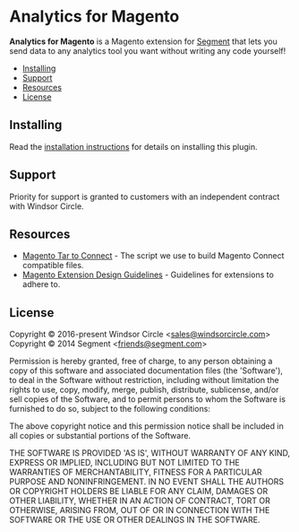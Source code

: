 
# Analytics for Magento

**Analytics for Magento** is a Magento extension for [Segment](https://segment.com) that lets you send data to any analytics tool you want without writing any code yourself!

- [Installing](#installing)
- [Support](#support)
- [Resources](#resources)
- [License](#license)


## Installing

Read the [installation instructions](./Install.md) for details on installing this plugin.


## Support

Priority for support is granted to customers with an independent contract with Windsor Circle.


## Resources

- [Magento Tar to Connect](http://alanstorm.com/magento_connect_from_tar) - The script we use to build Magento Connect compatible files.
- [Magento Extension Design Guidelines](http://info.magento.com/rs/magentocommerce/images/0448_Connect_DevStyleguide_v6.pdf?mkt_tok=3RkMMJWWfF9wsRokvK7BZKXonjHpfsX94%2B0oWKSg38431UFwdcjKPmjr1YEGTcZ0dvycMRAVFZl5nQFZHeWbaI9D9fhQDlOxXQ%3D%3D) - Guidelines for extensions to adhere to. 


## License

Copyright &copy; 2016-present Windsor Circle &lt;sales@windsorcircle.com&gt;  
Copyright &copy; 2014 Segment &lt;friends@segment.com&gt;

Permission is hereby granted, free of charge, to any person obtaining a copy of this software and associated documentation files (the 'Software'), to deal in the Software without restriction, including without limitation the rights to use, copy, modify, merge, publish, distribute, sublicense, and/or sell copies of the Software, and to permit persons to whom the Software is furnished to do so, subject to the following conditions:

The above copyright notice and this permission notice shall be included in all copies or substantial portions of the Software.

THE SOFTWARE IS PROVIDED 'AS IS', WITHOUT WARRANTY OF ANY KIND, EXPRESS OR IMPLIED, INCLUDING BUT NOT LIMITED TO THE WARRANTIES OF MERCHANTABILITY, FITNESS FOR A PARTICULAR PURPOSE AND NONINFRINGEMENT. IN NO EVENT SHALL THE AUTHORS OR COPYRIGHT HOLDERS BE LIABLE FOR ANY CLAIM, DAMAGES OR OTHER LIABILITY, WHETHER IN AN ACTION OF CONTRACT, TORT OR OTHERWISE, ARISING FROM, OUT OF OR IN CONNECTION WITH THE SOFTWARE OR THE USE OR OTHER DEALINGS IN THE SOFTWARE.
